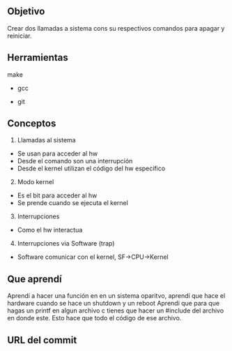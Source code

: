 ## Objetivo
Crear dos llamadas a sistema cons su respectivos comandos para apagar y reiniciar.
## Herramientas

make

* gcc

* git

## Conceptos

1. Llamadas al sistema

+ Se usan para acceder al hw
+ Desde el comando son una interrupción
+ Desde el kernel utilizan el código del hw específico

2. Modo kernel
+ Es el bit para acceder al hw
+ Se prende cuando se ejecuta el kernel

3. Interrupciones
+ Como el hw interactua

4. Interrupciones via Software (trap)
+ Software comunicar con el kernel, SF->CPU->Kernel

## Que aprendí
Aprendí a hacer una función en en un sistema oparitvo, aprendí que hace el hardware cuando se hace un shutdown y un reboot
Aprendí que para que hagas un printf en algun archivo c tienes que hacer un #include del archivo en donde este.
Esto hace que todo el código de ese archivo.

## URL del commit


